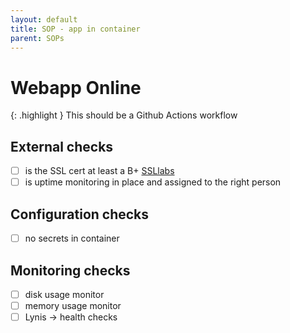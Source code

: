 ```yaml
---
layout: default
title: SOP - app in container
parent: SOPs
---
```


# Webapp Online

{: .highlight }
This should be a Github Actions workflow

## External checks

- [ ] is the SSL cert at least a B+ [SSLlabs](https://ssllabs.com/ssltest/analyze.html)
- [ ] is uptime monitoring in place and assigned to the right person

## Configuration checks

- [ ] no secrets in container

## Monitoring checks

- [ ] disk usage monitor
- [ ] memory usage monitor
- [ ] Lynis -> health checks
